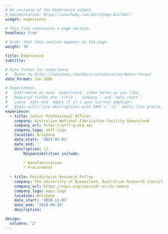 ```yaml
---
# An instance of the Experience widget.
# Documentation: https://wowchemy.com/docs/page-builder/
widget: experience

# This file represents a page section.
headless: true

# Order that this section appears on the page.
weight: 30

title: Experience
subtitle:

# Date format for experience
#   Refer to https://wowchemy.com/docs/customization/#date-format
date_format: Jan 2006

# Experiences.
#   Add/remove as many `experience` items below as you like.
#   Required fields are `title`, `company`, and `date_start`.
#   Leave `date_end` empty if it's your current employer.
#   Begin multi-line descriptions with YAML's `|2-` multi-line prefix.
experience:
  - title: Senior Professional Officer
    company: Australian National Fabrication Facility Queensland
    company_url: https://anff-q.org.au/
    company_logo: anff-logo
    location: Brisbane
    date_start: '2021-07-01'
    date_end: ''
    description: |2-
        Responsibilities include:
        
        * Nanofabrication
        * Procurement
        
  - title: Postdoctoral Research Fellow
    company: The University of Queensland, Australian Research Council Centre of Excellence for Engineered Quantum Systems (EQUS)
    company_url: https://equs.org/users/dr-erick-romero
    company_logo: equs-logo
    location: Brisbane
    date_start: '2018-11-01'
    date_end: '2020-06-30'
    description: 

design:
  columns: '2'
---
```


